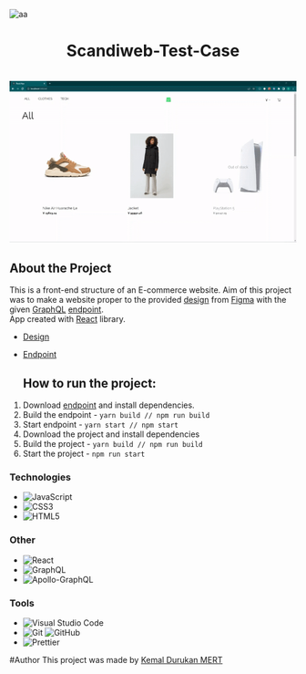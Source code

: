 <div id="top"></div>

![aa](https://img.shields.io/badge/Built%20with-React-61dafb?style=flat-square)

<div align="center">

  <h1>
    Scandiweb-Test-Case
  </h1><br/>

<img alt="App preview" src="https://github.com/KemalDurukanMERT/Scandiweb-Test-Case/blob/master/test-case/src/Assets/preview.gif">

</div>

## About the Project
This is a front-end structure of an E-commerce website. Aim of this project was to make a website proper to the provided [design](<https://www.figma.com/file/MSyCAqVy1UgNap0pvqH6H3/Junior-Frontend-Test-Designs-(Public)?node-id=0%3A1>) from [Figma](https://www.figma.com/) with the given [GraphQL](https://graphql.org/) [endpoint](https://github.com/scandiweb/junior-react-endpoint).<br/>
App created with [React](https://reactjs.org/) library.

- [Design](<https://www.figma.com/file/MSyCAqVy1UgNap0pvqH6H3/Junior-Frontend-Test-Designs-(Public)?node-id=0%3A1>)
- [Endpoint](https://github.com/scandiweb/junior-react-endpoint)
  <br/>
  
  ## How to run the project:

1. Download [endpoint](https://github.com/scandiweb/junior-react-endpoint) and install dependencies.
2. Build the endpoint - `yarn build // npm run build`
3. Start endpoint - `yarn start // npm start`
4. Download the project and install dependencies
5. Build the project - `yarn build // npm run build`
6. Start the project - `npm run start`

### Technologies

- ![JavaScript](https://img.shields.io/badge/javascript-%23323330.svg?style=for-the-badge&logo=javascript&logoColor=%23F7DF1E)
- ![CSS3](https://img.shields.io/badge/css3-%231572B6.svg?style=for-the-badge&logo=css3&logoColor=white)
- ![HTML5](https://img.shields.io/badge/html5-%23E34F26.svg?style=for-the-badge&logo=html5&logoColor=white)

### Other

- ![React](https://img.shields.io/badge/react-%2320232a.svg?style=for-the-badge&logo=react&logoColor=%2361DAFB)
- ![GraphQL](https://img.shields.io/badge/-GraphQL-E10098?style=for-the-badge&logo=graphql&logoColor=white)
- ![Apollo-GraphQL](https://img.shields.io/badge/-ApolloGraphQL-311C87?style=for-the-badge&logo=apollo-graphql)

### Tools

- ![Visual Studio Code](https://img.shields.io/badge/Visual%20Studio%20Code-0078d7.svg?style=for-the-badge&logo=visual-studio-code&logoColor=white)
- ![Git](https://img.shields.io/badge/git-%23F05033.svg?style=for-the-badge&logo=git&logoColor=white) ![GitHub](https://img.shields.io/badge/github-%23121011.svg?style=for-the-badge&logo=github&logoColor=white)
- ![Prettier](https://img.shields.io/badge/code_style-prettier-ff69b4.svg?style=flat-square)

#Author
This project was made by [Kemal Durukan MERT](https://github.com/KemalDurukanMERT)
